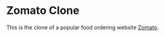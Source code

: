 # Zomato Clone

This is the clone of a popular food ordering website [Zomato](https://www.zomato.com/).